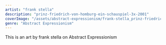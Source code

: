 ```yaml
---
artist: "frank stella"
description: "prinz-friedrich-von-homburg-ein-schauspiel-3x-2001"
coverImage: "/assets/abstract-expressionism/frank-stella_prinz-friedrich-von-homburg-ein-schauspiel-3x-2001.jpg"
genre: "Abstract Expressionism"
---
```

This is an art by frank stella on Abstract Expressionism

